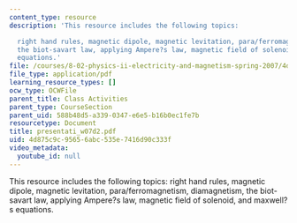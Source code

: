 ```yaml
---
content_type: resource
description: 'This resource includes the following topics:

  right hand rules, magnetic dipole, magnetic levitation, para/ferromagnetism, diamagnetism,
  the biot-savart law, applying Ampere?s law, magnetic field of solenoid, and maxwell?s
  equations.'
file: /courses/8-02-physics-ii-electricity-and-magnetism-spring-2007/4d875c9c95656abc535e7416d90c333f_presentati_w07d2.pdf
file_type: application/pdf
learning_resource_types: []
ocw_type: OCWFile
parent_title: Class Activities
parent_type: CourseSection
parent_uid: 588b48d5-a339-0347-e6e5-b16b0ec1fe7b
resourcetype: Document
title: presentati_w07d2.pdf
uid: 4d875c9c-9565-6abc-535e-7416d90c333f
video_metadata:
  youtube_id: null
---
```

This resource includes the following topics:
right hand rules, magnetic dipole, magnetic levitation, para/ferromagnetism, diamagnetism, the biot-savart law, applying Ampere?s law, magnetic field of solenoid, and maxwell?s equations.

